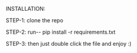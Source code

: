 INSTALLATION:

STEP-1: clone the repo 

STEP-2: run-- pip install -r requirements.txt

STEP-3: then just double click the file and enjoy :)
